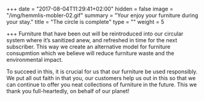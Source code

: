 +++
date = "2017-08-04T11:29:41+02:00"
hidden = false
image = "/img/hemmlis-mobler-02.gif"
summary = "Your enjoy your furniture during your stay."
title = "The circle is complete"
type = ""
weight = 5

+++
Furniture that have been out will be reintroduced into our circular system where it’s sanitized anew, and refreshed in time for the next subscriber. This way we create an alternative model for furniture consupmtion which we believe will reduce furniture waste and the environmental impact.

To succeed in this, it is crucial for us that our furniture be used responsibly. We put all out  faith in that you, our customers help us out in this so that we can continue to offer you neat collections of furniture in the future. This we thank you full-heartedly, on behalf of our planet!
